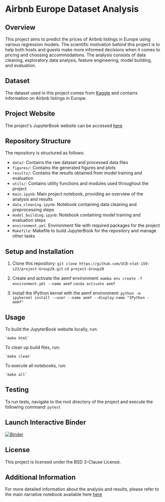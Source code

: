 # Airbnb Europe Dataset Analysis

## Overview
This project aims to predict the prices of Airbnb listings in Europe using various regression models. The scientific motivation behind this project is to help both hosts and guests make more informed decisions when it comes to pricing and choosing accommodations. The analysis consists of data cleaning, exploratory data analysis, feature engineering, model building, and evaluation. 

## Dataset
The dataset used in this project comes from [Kaggle](https://www.kaggle.com/datasets/dipeshkhemani/airbnb-cleaned-europe-dataset?resource=download) and contains information on Airbnb listings in Europe.

## Project Website
The project's JupyterBook website can be accessed [here](https://ucb-stat-159-s23.github.io/project-Group28/main.html)

## Repository Structure

The repository is structured as follows:

* `data/`: Contains the raw dataset and processed data files
* `figures/`: Contains the generated figures and plots
* `results/`: Contains the results obtained from model training and evaluation
* `utils/`: Contains utility functions and modules used throughout the project
* `main.ipynb`: Main project notebook, providing an overview of the analysis and results
* `data_cleaning.ipynb`: Notebook containing data cleaning and preprocessing steps
* `model_building.ipynb`: Notebook containing model training and evaluation steps
* `environment.yml`: Environment file with required packages for the project
* `Makefile`: Makefile to build JupyterBook for the repository and manage other tasks

## Setup and Installation

1. Clone this repository:
	`git clone https://github.com/UCB-stat-159-s23/project-Group28.git`
	`cd project-Group28`
	
2. Create and activate the aemf environment:
	`mamba env create -f environment.yml --name aemf`
	`conda activate aemf`
	
3. Install the IPython kernel with the aemf environment:
	`python -m ipykernel install --user --name aemf --display-name "IPython - aemf"`

## Usage

To build the JupyterBook website locally, run:

	`make html`

To clean up build files, run:

	`make clean`

To execute all notebooks, run:

	`make all`
	
## Testing
To run tests, navigate to the root directory of the project and execute the following command:
	`pytest`

## Launch Interactive Binder
[![Binder](https://mybinder.org/badge_logo.svg)](https://mybinder.org/v2/gh/UCB-stat-159-s23/project-Group28.git/main)

## License

This project is licensed under the BSD 3-Clause License.

## Additional Information
For more detailed information about the analysis and results, please refer to the main narrative notebook available here [here](https://ucb-stat-159-s23.github.io/project-Group28/main.html)